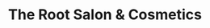 ---
title: "The Root Salon & Cosmetics"
url: /gillette/the-root-salon-and-cosmetics/
shop: beauty
---